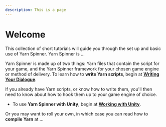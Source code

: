 ```yaml
---
description: This is a page
---
```


# Welcome

This collection of short tutorials will guide you through the set up and basic use of Yarn Spinner. Yarn Spinner is ...

Yarn Spinner is made up of two things: Yarn files that contain the script for your game, and the Yarn Spinner framework for your chosen game engine or method of delivery. To learn how to **write Yarn scripts**, begin at [**Writing Your Dialogue**](getting-started/overview.md).

If you already have Yarn scripts, or know how to write them, you'll then need to know about how to hook them up to your game engine of choice.

* To use **Yarn Spinner with Unity**, begin at [**Working with Unity**](using-yarnspinner-with-unity/overview.md).

Or you may want to roll your own, in which case you can read how to **compile Yarn** at ...

